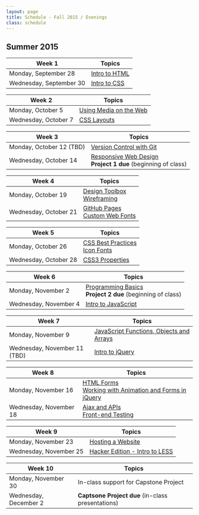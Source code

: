 ```yaml
---
layout: page
title: Schedule - Fall 2015 / Evenings
class: schedule
---
```


## Summer 2015

Week 1                     | Topics
-------------------------- | --------------------------
Monday, September 28       | [Intro to HTML](/lesson/intro-to-html/)
Wednesday, September 30    | [Intro to CSS](/lesson/intro-to-css/)

Week 2                     | Topics
-------------------------- | --------------------------
Monday, October 5          | [Using Media on the Web](/lesson/using-media-on-the-web/)
Wednesday, October 7       | [CSS Layouts](/lesson/css-layouts/)

Week 3                     | Topics
-------------------------- | --------------------------
Monday, October 12 (TBD)   | [Version Control with Git](/lesson/version-control-with-git/)
Wednesday, October 14      | [Responsive Web Design](/lesson/responsive-web-design/) <br /> __Project 1 due__ (beginning of class)

Week 4                     | Topics
-------------------------- | --------------------------
Monday, October 19         | [Design Toolbox](/lesson/design-toolbox/) <br /> [Wireframing](/lesson/wireframing/)
Wednesday, October 21      | [GitHub Pages](/lesson/github-pages/) <br /> [Custom Web Fonts](/lesson/custom-web-fonts/)

Week 5                     | Topics
-------------------------- | --------------------------
Monday, October 26         | [CSS Best Practices](/lesson/css-best-practices/) <br /> [Icon Fonts](/lesson/icon-fonts/)
Wednesday, October 28      | [CSS3 Properties](/lesson/css3-properties/)

Week 6                     | Topics
-------------------------- | --------------------------
Monday, November 2         | [Programming Basics](/lesson/programming-basics/) <br /> __Project 2 due__ (beginning of class)
Wednesday, November 4      | [Intro to JavaScript](/lesson/intro-to-javascript/)

Week 7                       | Topics
---------------------------- | --------------------------
Monday, November 9           | [JavaScript Functions, Objects and Arrays](/lesson/javascript-functions-objects-and-arrays/)
Wednesday, November 11 (TBD) | [Intro to jQuery](/lesson/intro-to-jquery/)

Week 8                     | Topics
-------------------------- | --------------------------
Monday, November 16        | [HTML Forms](/lesson/html-forms/) <br /> [Working with Animation and Forms in jQuery](/lesson/working-with-animation-and-forms-in-jquery/)
Wednesday, November 18     | [Ajax and APIs](/lesson/intro-to-ajax-and-apis/) <br /> [Front-end Testing](/lesson/front-end-testing/)

Week 9                     | Topics
-------------------------- | --------------------------
Monday, November 23        | [Hosting a Website](/lesson/hosting-a-website/)
Wednesday, November 25     | [Hacker Edition - Intro to LESS](/lesson/hacker-edition-intro-to-less/)

Week 10                    | Topics
-------------------------- | --------------------------
Monday, November 30        | In-class support for Capstone Project
Wednesday, December 2      | __Captsone Project due__ (in-class presentations)
